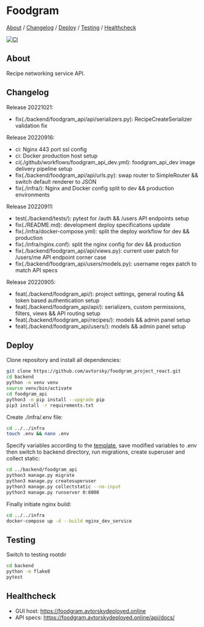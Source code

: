 # Foodgram

[About](#about) /
[Changelog](#changelog) /
[Deploy](#deploy) /
[Testing](#testing) /
[Healthcheck](#healthcheck)

[![CI](https://github.com/avtorsky/foodgram-project-react/actions/workflows/foodgram_api_dev.yml/badge.svg?branch=master)](https://github.com/avtorsky/foodgram-project-react/actions/workflows/foodgram_api_dev.yml)

## About
Recipe networking service API.

## Changelog
Release 20221021:
* fix(./backend/foodgram_api/api/serializers.py): RecipeCreateSerializer validation fix

Release 20220916:
* ci: Nginx 443 port ssl config
* ci: Docker production host setup
* ci(./github/workflows/foodgram_api_dev.yml): foodgram_api_dev image delivery pipeline setup
* fix(./backend/foodgram_api/api/urls.py): swap router to SimpleRouter && switch default renderer to JSON
* fix(./infra/): Nginx and Docker config split to dev && production environments

Release 20220911:
* test(./backend/tests/): pytest for /auth && /users API endpoints setup
* fix(./README.md): development deploy specifications update
* fix(./infra/docker-compose.yml): split the deploy workflow for dev && production
* fix(./infra/nginx.conf): split the nginx config for dev && production
* fix(./backend/foodgram_api/api/views.py): current user patch for /users/me API endpoint corner case
* fix(./backend/foodgram_api/users/models.py): username regex patch to match API specs

Release 20220905:
* feat(./backend/foodgram_api/): project settings, general routing && token based authentication setup
* feat(./backend/foodgram_api/api/): serializers, custom permissions, filters, views && API routing setup
* feat(./backend/foodgram_api/recipes/): models && admin panel setup
* feat(./backend/foodgram_api/users/): models && admin panel setup

## Deploy
Clone repository and install all dependencies:

```bash
git clone https://github.com/avtorsky/foodgram_project_react.git
cd backend
python -m venv venv
source venv/bin/activate
cd foodgram_api
python3 -m pip install --upgrade pip
pip3 install -r requirements.txt
```

Create ./infra/.env file:

```bash
cd ../../infra
touch .env && nano .env
```

Specify variables according to the [template](https://github.com/avtorsky/foodgram-project-react/blob/master/infra/.env.template), save modified variables to .env then switch to backend directory, run migrations, create superuser and collect static:

```bash
cd ../backend/foodgram_api
python3 manage.py migrate
python3 manage.py createsuperuser
python3 manage.py collectstatic --no-input
python3 manage.py runserver 0:8000
```

Finally initiate nginx build:

```bash
cd ../../infra
docker-compose up -d --build nginx_dev_service
```

## Testing

Switch to testing rootdir

```bash
cd backend
python -m flake8
pytest
```

## Healthcheck
* GUI host: https://foodgram.avtorskydeployed.online
* API specs: https://foodgram.avtorskydeployed.online/api/docs/



